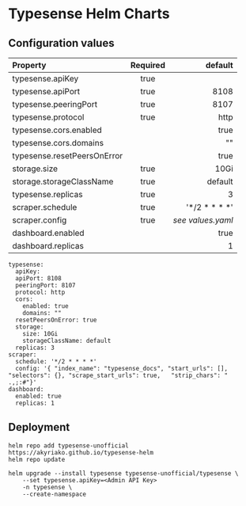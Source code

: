 # Typesense Helm Charts

## Configuration values

| Property                      | Required| default             |
| :--------                     | :-----: | ------:             |
| typesense.apiKey              | true    |                     |
| typesense.apiPort             | true    | 8108                |
| typesense.peeringPort         | true    | 8107                |
| typesense.protocol            | true    | http                |
| typesense.cors.enabled        |         | true                |
| typesense.cors.domains        |         | ""                  |
| typesense.resetPeersOnError   |         | true                |
| storage.size                  | true    | 10Gi                |
| storage.storageClassName      | true    | default             |
| typesense.replicas            | true    | 3                   |
| scraper.schedule              | true    | '*/2 * * * *'       |
| scraper.config                | true    | *see values.yaml*   |
| dashboard.enabled             |         | true                |
| dashboard.replicas            |         | 1                   |


```yaml: values.yaml
typesense:
  apiKey: 
  apiPort: 8108
  peeringPort: 8107
  protocol: http
  cors:
    enabled: true
    domains: ""
  resetPeersOnError: true
  storage:
    size: 10Gi
    storageClassName: default
  replicas: 3
scraper:
  schedule: '*/2 * * * *'
  config: '{ "index_name": "typesense_docs", "start_urls": [], "selectors": {}, "scrape_start_urls": true,   "strip_chars": " .,;:#"}'
dashboard:
  enabled: true
  replicas: 1
```

## Deployment

```shell
helm repo add typesense-unofficial https://akyriako.github.io/typesense-helm
helm repo update

helm upgrade --install typesense typesense-unofficial/typesense \
    --set typesense.apiKey=<Admin API Key> 
    -n typesense \
    --create-namespace 
```